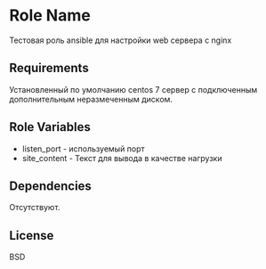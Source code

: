 Role Name
=========

Тестовая роль ansible для настройки web сервера с nginx

Requirements
------------

Установленный по умолчанию centos 7 сервер с подключенным дополнительным неразмеченным диском.

Role Variables
--------------

- listen_port - используемый порт
- site_content - Текст для вывода в качестве нагрузки


Dependencies
------------

Отсутствуют.


License
-------

BSD
